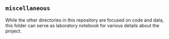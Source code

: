 ## `miscellaneous`

While the other directories in this repository are focused on code and data, this folder can serve as laboratory notebook for various details about the project.
